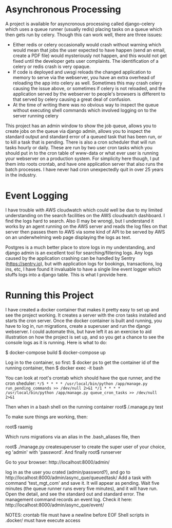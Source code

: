 # Asynchronous Processing



A project is available for asyncronous processing called django-celery which uses a queue runner (usually redis) placing tasks on a queue which then gets run by celery. Though this can work well, there are three issues:

- Either redis or celery occasionally would crash without warning which would mean that jobs the user expected to have happen (send an email, create a PDF file) would mysteriously not happen, and this would not get fixed until the developer gets user complaints. The identification of a celery or redis crash is very opaque.
- If code is deployed and uwsgi reloads the changed application to memory to serve via the webserver, you have an extra overhead of reloading the app into celery as well. Sometimes this may crash celery causing the issue above, or sometimes if celery is not reloaded, and the application served by the webserver to people's browsers is different to that served by celery causing a great deal of confusion.
- At the time of writing there  was no obvious way to inspect the queue without executing shell commands which involved logging on to the server running celery

This project has an admin window to show the job queue, allows you to create jobs on the queue via django admin, allows you to inspect the standard output and standard error of a queued task that has been run, or to kill a task that is pending. There is also a cron scheduler that will run tasks hourly or daily. These are run by two user cron tasks which you should put in to the cron table of www-data or what ever user is running your webserver on a production system. For simplicity here though, I put them into roots crontab, and have one application server that also runs the batch processes. I have never had cron unexpectedly quit in over 25 years in the industry.

# Event Logging

I have trouble with AWS cloudwatch which could well be due to my limited understanding on the search facilities on the AWS cloudwatch dashboard. I find the logs hard to search. Also (I may be wrong), but I understand it works by  an agent running on the AWS server and reads the log files on that server then passes them to AWS via some kind of API to be served by AWS on an underwhelming web page displaying the logs as text.

Postgres is a much better place to store logs in my understanding, and django admin is an excellent tool for searching/filtering logs. Any logs caused by the application crashing can be handled by Sentry (https://sentry.io), but with application logs for bookings, transactions, log ins, etc, I have found it invaluable to have a single line event logger which stuffs logs into a django table. This is what I provide here.

# Running this Project

I have created a docker container that makes it pretty easy to set up and see the project working. It creates a server with the cron tasks installed and starts the cron server. Once the docker container is built and running, you have to log in, run migrations, create a superuser and run the django webserver. I could automate this, but have left it as an exercise to aid illustration on how the project is set up, and so you get a chance to see the console logs as it is running. Here is what to do:

$ docker-compose build
$ docker-compose up

Log in to the container, so first:
$ docker ps
to get the container id of the running container, then
$ docker exec -it <CONTAINER ID> bash

You can look at root's crontab which should have the que runner, and the cron sheduler:
`*/5 * * * * /usr/local/bin/python /app/manage.py run_pending_commands >> /dev/null 2>&1
*/1 * * * * /usr/local/bin/python /app/manage.py queue_cron_tasks >> /dev/null 2>&1`

Then when in a bash shell on the running container
root$ /.manage.py test

To make sure things are working, then:

root$ raamig

Which runs migrations via an alias in the .bash_aliases file, then

root$ ./manage.py createsuperuser
to create the super user of your choice, eg 'admin' with 'password'. And finally
root$ runserver

Go to your browser:
http://localhost:8000/admin/

log in as the user you crated (admin/password?), and go to 
http://localhost:8000/admin/async_que/queuedtask/
Add a task with command 'test_mgt_com' and save it. It will appear as pending. Wait five minutes (the queue runner runs every five minutes),
and it will have run. Open the detail, and see the standard out and standard error. The management 
command records an event log. Check it here:
http://localhost:8000/admin/async_que/event/


NOTES:
crontab file must have a newline before EOF
Shell scripts in .docker/ must have execute access